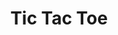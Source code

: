 ---
title: Tic Tac Toe
desc: The popular 2-person game of Tic Tac Toe implemented using Javascript.
techs:
    - html
    - css
    - less
    - javascript
    - jquery
    - bootstrap
source: https://github.com/cod3rguy/tic-tac-toe
demo: http://lab.coderguy.tech/tic-tac-toe/
---